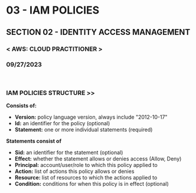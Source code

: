 # 03 - IAM POLICIES

## SECTION 02 - IDENTITY ACCESS MANAGEMENT <br>

### < AWS: CLOUD PRACTITIONER > <br>

### 09/27/2023 <br>

<br>

### IAM POLICIES STRUCTURE >>

**Consists of:**

- **Version:** policy language version, always include "2012-10-17"
- **Id:** an identifier for the policy (optional)
- **Statement:** one or more individual statements (required)

**Statements consist of**

- **Sid:** an identifier for the statement (optional)
- **Effect:** whether the statement allows or denies access (Allow, Deny)
- **Principal:** account/user/role to which this policy applied to
- **Action:** list of actions this policy allows or denies
- **Resource:** list of resources to which the actions applied to
- **Condition:** conditions for when this policy is in effect (optional)
  <br>

